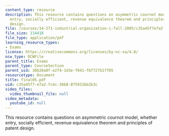 ```yaml
---
content_type: resource
description: This resource contains questions on asymmetric cournot model, whether
  entry, socially efficient, revenue equivalence theorem and principles of patent
  design.
file: /courses/14-271-industrial-organization-i-fall-2005/c35a45f7e7a2fc4c36b8875931bb2b3c_final05.pdf
file_size: 114418
file_type: application/pdf
learning_resource_types:
- Exams
license: https://creativecommons.org/licenses/by-nc-sa/4.0/
ocw_type: OCWFile
parent_title: Exams
parent_type: CourseSection
parent_uid: 30b20a0f-e2f4-1d3e-f041-fbf727b1ff05
resourcetype: Document
title: final05.pdf
uid: c35a45f7-e7a2-fc4c-36b8-875931bb2b3c
video_files:
  video_thumbnail_file: null
video_metadata:
  youtube_id: null
---
```

This resource contains questions on asymmetric cournot model, whether entry, socially efficient, revenue equivalence theorem and principles of patent design.